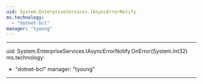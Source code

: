 ```yaml
---
uid: System.EnterpriseServices.IAsyncErrorNotify
ms.technology: 
  - "dotnet-bcl"
manager: "tyoung"
---
```


---
uid: System.EnterpriseServices.IAsyncErrorNotify.OnError(System.Int32)
ms.technology: 
  - "dotnet-bcl"
manager: "tyoung"
---
